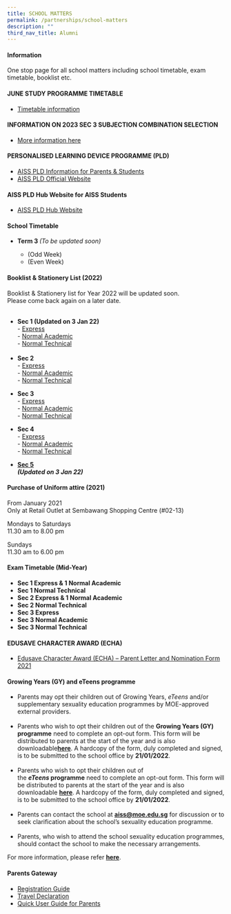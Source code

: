```yaml
---
title: SCHOOL MATTERS
permalink: /partnerships/school-matters
description: ""
third_nav_title: Alumni
---
```

<h4><strong>Information</strong></h4>
<p>One stop page for all school matters including school timetable, exam timetable, booklist etc.</p>
<h4><strong>JUNE STUDY PROGRAMME TIMETABLE</strong></h4>
<ul>
<li><a href="/files/2022%20June%20Study%20Programme%20Classes%20timetables.pdf" target="_blank" rel="noopener">Timetable information</a></li>
</ul>
<h4><strong>INFORMATION ON 2023 SEC 3 SUBJECTION COMBINATION SELECTION</strong></h4>
<ul>
<li><a href="https://go.gov.sg/aiss-sec3-subjcombination" target="">More information here</a></li>
</ul>
<h4><strong>PERSONALISED LEARNING DEVICE PROGRAMME (PLD)</strong></h4>
<ul>
<li><a href="/partnerships/for-parents/personalised-learning-device-programme-pld" target="">AISS PLD Information for Parents &amp; Students</a></li>
<li><a href="https://go.gov.sg/ndlp-aiss" target="_blank" rel="noopener">AISS PLD Official Website</a></li>
</ul>
<h4><strong>AISS PLD Hub Website for AISS Students</strong></h4>
<ul>
<li><a href="https://sites.google.com/moe.edu.sg/ictaiss4students/home" target="_blank" rel="noopener">AISS PLD Hub Website</a></li>
</ul>
<h4><strong>School Timetable</strong></h4>
<ul>
<li><strong>Term 3&nbsp;</strong><em>(To be updated soon)</em><br /></li>
<ul>
<li>(Odd Week)</li>
<li>(Even Week)</li>
</ul>
</ul>
<h4><strong>Booklist &amp; Stationery List (2022)</strong></h4>
<p>Booklist &amp; Stationery list for Year 2022 will be updated soon.<br />Please come back again on a later date.<br /><br /></p>
<ul>
<li><strong>Sec 1&nbsp;</strong><strong>(Updated on 3 Jan 22)</strong><br />-&nbsp;<a href="/files/AISS%20S1%20EXP%20Booklist.pdf" target="_blank" rel="noopener">Express</a><br />-&nbsp;<a href="/files/AISS%20S1%20NA%20Booklist.pdf" target="_blank" rel="noopener">Normal Academic</a><br />-&nbsp;<a href="/files/AISS%20S1%20NT%20Booklist.pdf" target="_blank" rel="noopener">Normal Technical</a><br /><br /></li>
<li><strong>Sec 2</strong><br />-&nbsp;<a href="/files/2%20E.pdf" target="_blank" rel="noopener">Express</a><br />-&nbsp;<a href="/files/2%20NA.pdf" target="_blank" rel="noopener">Normal Academic</a><br />-&nbsp;<a href="/files/2%20NT.pdf" target="_blank" rel="noopener">Normal Technical</a></li>
</ul>
<ul>
<li><strong>Sec 3</strong><br />-&nbsp;<a href="/files/3%20E.pdf" target="_blank" rel="noopener">Express</a><br />-&nbsp;<a href="/files/3%20NA.pdf" target="_blank" rel="noopener">Normal Academic</a><br />-&nbsp;<a href="/files/3%20NT.pdf" target="_blank" rel="noopener">Normal Technical</a></li>
</ul>
<ul>
<li><strong>Sec 4</strong><br />-&nbsp;<a href="https://ahmadibrahimsec.moe.edu.sg/qql/slot/u529/School%20Matters/uniform,booklistandstationery/2022/4%20E.pdf" target="_blank" rel="noopener">Express</a><br />-&nbsp;<a href="https://ahmadibrahimsec.moe.edu.sg/qql/slot/u529/School%20Matters/uniform,booklistandstationery/2022/4%20NA.pdf" target="_blank" rel="noopener">Normal Academic</a><br />-&nbsp;<a href="https://ahmadibrahimsec.moe.edu.sg/qql/slot/u529/School%20Matters/uniform,booklistandstationery/2022/4%20NT.pdf" target="_blank" rel="noopener">Normal Technical</a></li>
</ul>
<ul>
<li><strong><a href="https://ahmadibrahimsec.moe.edu.sg/qql/slot/u529/School%20Matters/uniform,booklistandstationery/2022/AISS%20S5%20NA_updated%203%20Jan%2021.pdf" target="_blank" rel="noopener">Sec 5</a></strong><strong><em><br />(Updated on 3 Jan 22)</em></strong></li>
</ul>
<h4><strong>Purchase of Uniform attire (2021)</strong></h4>
<p>From January 2021<br />Only at Retail Outlet at Sembawang Shopping Centre (#02-13)</p>
<p>Mondays to Saturdays<br />11.30 am to 8.00 pm</p>
<p>Sundays<br />11.30 am to 6.00 pm</p>
<h4><strong>Exam Timetable (Mid-Year)<br /></strong></h4>
<ul>
<li><strong>Sec 1 Express &amp; 1 Normal Academic</strong></li>
<li><strong>Sec 1 Normal Technical</strong></li>
<li><strong>Sec 2 Express &amp; 1 Normal Academic</strong></li>
<li><strong>Sec 2 Normal Technical</strong></li>
<li><strong>Sec 3 Express</strong></li>
<li><strong>Sec 3 Normal Academic</strong></li>
<li><strong>Sec 3 Normal Technical</strong></li>
</ul>
<h4><strong>EDUSAVE CHARACTER AWARD (ECHA)</strong></h4>
<ul>
<li><a href="/files/ECHA_Parents%20Letter_2021%20and%20Nomination%20Form.pdf" target="_blank" rel="noopener">Edusave Character Award (ECHA) &ndash; Parent Letter and Nomination Form 2021</a></li></ul>
<h4><strong>Growing Years (GY) and eTeens programme</strong></h4>
<ul>
<li>Parents may opt their children out of Growing Years,&nbsp;<em>eTeens&nbsp;</em>and/or supplementary sexuality education programmes by MOE-approved external providers.<br /><br /></li>
<li>Parents who wish to opt their children out of the&nbsp;<strong>Growing Years (GY) programme</strong>&nbsp;need to complete an opt-out form. This form will be distributed to parents at the start of the year and is also downloadable<strong><a href="/files/2022%20SEd%20Parent%20Acknowledgemt%20and%20Opt%20Out%20Form.pdf" target="_blank" rel="noopener">here</a></strong>.&nbsp;A hardcopy of the form, duly completed and signed, is to be submitted to the school office by&nbsp;<strong>21/01/2022</strong>.<br /><br /></li>
<li>Parents who wish to opt their children out of the&nbsp;<strong><em>eTeens&nbsp;</em>programme</strong>&nbsp;need to complete an opt-out form. This form will be distributed to parents at the start of the year and is also downloadable&nbsp;<strong><a href="/files/2022%20SEd%20Parent%20Acknowledgemt%20and%20Opt%20Out%20Form%20with%20eTeens.pdf" target="_blank" rel="noopener">here</a></strong>.&nbsp;A hardcopy of the form, duly completed and signed, is to be submitted to the school office by&nbsp;<strong>21/01/2022</strong>.<br /><br /></li>
<li>Parents can contact the school at&nbsp;<strong><a href="mailto:aiss@moe.edu.sg" target="">aiss@moe.edu.sg</a></strong>&nbsp;for discussion or to seek clarification about the school&rsquo;s sexuality education programme.<br /><br /></li>
<li>Parents, who wish to attend the school sexuality education programmes, should contact the school to make the necessary arrangements.</li>
</ul>
<div>For more information, please refer&nbsp;<strong><a href="/co-curriculum/cce" target="">here</a></strong>.</div>
<h4><strong>Parents Gateway<br /></strong></h4>
<ul>
<li><a href="/partnerships/for-parents/parents-gateway" target="">Registration Guide</a></li>
<li><a href="/partnerships/for-parents/parents-gateway" target="">Travel Declaration</a></li>
<li><a href="/files/4%20User%20Guide%20for%20Parents_Oct%202019.pdf" target="_blank" rel="noopener">Quick User Guide for Parents</a></li>
</ul>